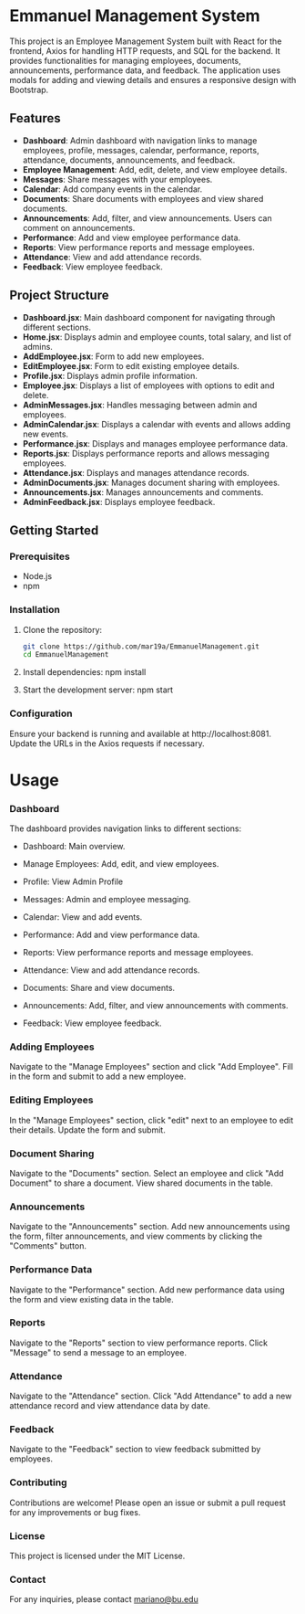 # Emmanuel Management System

This project is an Employee Management System built with React for the frontend, Axios for handling HTTP requests, and SQL for the backend. It provides functionalities for managing employees, documents, announcements, performance data, and feedback. The application uses modals for adding and viewing details and ensures a responsive design with Bootstrap.

## Features

- **Dashboard**: Admin dashboard with navigation links to manage employees, profile, messages, calendar, performance, reports, attendance, documents, announcements, and feedback.
- **Employee Management**: Add, edit, delete, and view employee details.
- **Messages**: Share messages with your employees.
- **Calendar**: Add company events in the calendar.
- **Documents**: Share documents with employees and view shared documents.
- **Announcements**: Add, filter, and view announcements. Users can comment on announcements.
- **Performance**: Add and view employee performance data.
- **Reports**: View performance reports and message employees.
- **Attendance**: View and add attendance records.
- **Feedback**: View employee feedback.

## Project Structure

- **Dashboard.jsx**: Main dashboard component for navigating through different sections.
- **Home.jsx**: Displays admin and employee counts, total salary, and list of admins.
- **AddEmployee.jsx**: Form to add new employees.
- **EditEmployee.jsx**: Form to edit existing employee details.
- **Profile.jsx**: Displays admin profile information.
- **Employee.jsx**: Displays a list of employees with options to edit and delete.
- **AdminMessages.jsx**: Handles messaging between admin and employees.
- **AdminCalendar.jsx**: Displays a calendar with events and allows adding new events.
- **Performance.jsx**: Displays and manages employee performance data.
- **Reports.jsx**: Displays performance reports and allows messaging employees.
- **Attendance.jsx**: Displays and manages attendance records.
- **AdminDocuments.jsx**: Manages document sharing with employees.
- **Announcements.jsx**: Manages announcements and comments.
- **AdminFeedback.jsx**: Displays employee feedback.

## Getting Started

### Prerequisites

- Node.js
- npm

### Installation

1. Clone the repository:
   ```bash
   git clone https://github.com/mar19a/EmmanuelManagement.git
   cd EmmanuelManagement

2. Install dependencies:
   npm install

3. Start the development server:
   npm start

### Configuration

Ensure your backend is running and available at http://localhost:8081. Update the URLs in the
Axios requests if necessary.

# Usage

### Dashboard

The dashboard provides navigation links to different sections:

- Dashboard: Main overview.
  
- Manage Employees: Add, edit, and view employees.
  
- Profile: View Admin Profile
  
- Messages: Admin and employee messaging.
  
- Calendar: View and add events.
  
- Performance: Add and view performance data.

- Reports: View performance reports and message employees.

- Attendance: View and add attendance records.

- Documents: Share and view documents.

- Announcements: Add, filter, and view announcements with comments.

- Feedback: View employee feedback.

### Adding Employees

Navigate to the "Manage Employees" section and click "Add Employee". 
Fill in the form and submit to add a new employee.

### Editing Employees

In the "Manage Employees" section, click "edit" next to an employee 
to edit their details. Update the form and submit.

### Document Sharing

Navigate to the "Documents" section. Select an employee and click 
"Add Document" to share a document. View shared documents in the table.

### Announcements

Navigate to the "Announcements" section. Add new announcements 
using the form, filter announcements, and view comments by clicking 
the "Comments" button.

### Performance Data

Navigate to the "Performance" section. Add new performance data 
using the form and view existing data in the table.

### Reports

Navigate to the "Reports" section to view performance reports. Click 
"Message" to send a message to an employee.

### Attendance

Navigate to the "Attendance" section. Click "Add Attendance" to add 
a new attendance record and view attendance data by date.

### Feedback

Navigate to the "Feedback" section to view feedback submitted by employees.

### Contributing

Contributions are welcome! Please open an issue or submit a pull request for any improvements or bug fixes.

### License

This project is licensed under the MIT License.

### Contact 

For any inquiries, please contact mariano@bu.edu
